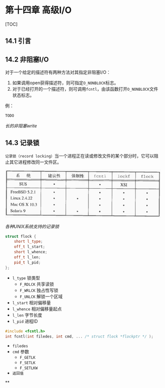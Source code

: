 # 第十四章 高级I/O

[TOC]



## 14.1 引言



## 14.2 非阻塞I/O

对于一个给定的描述符有两种方法对其指定非阻塞I/O：

1. 如果调用open获得描述符，则可指定`O_NONBLOCK`标志。
2. 对于已经打开的一个描述符，则可调用`fcntl`，由该函数打开`O_NONBLOCK`文件状态标志。

例：

```c++
TODO
```

*长的非阻塞write*



## 14.3 记录锁

`记录锁（record locking）`当一个进程正在读或修改文件的某个部分时，它可以阻止其它进程修改同一文件区。

![14_1](res/14_1.png)

*各种UNIX系统支持的记录锁*

```c++
struct flock {
    short l_type;
    off_t l_start;
    short l_whence;
    off_t l_len;
    pid_t l_pid;
};
```

- `l_type` 锁类型
  - `F_RDLCK` 共享读锁
  - `F_WRLCK` 独占性写锁
  - `F_UNLCK` 解锁一个区域
- `l_start` 相对偏移量
- `l_whence` 相对偏移量起点
- `l_len` 字节长度
- `l_pid` 进程ID

```c++
#include <fcntl.h>
int fcntl(int filedes, int cmd, ... /* struct flock *flockptr */ );
```

- `filedes` 
- `cmd` 参数
  - `F_GETLK`
  - `F_SETLK`
  - `F_SETLKW`
- `返回值`

**
